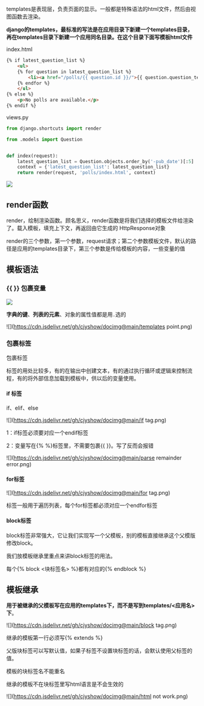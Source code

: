 templates是表现层，负责页面的显示。一般都是特殊语法的html文件，然后由视图函数去渲染。



**django的templates，最标准的写法是在应用目录下新建一个templates目录，再在templates目录下新建一个应用同名目录。在这个目录下面写模板html文件**



index.html

```html
{% if latest_question_list %}
    <ul>
    {% for question in latest_question_list %}
        <li><a href="/polls/{{ question.id }}/">{{ question.question_text }}</a></li>
    {% endfor %}
    </ul>
{% else %}
    <p>No polls are available.</p>
{% endif %}
```





views.py

```python
from django.shortcuts import render

from .models import Question


def index(request):
    latest_question_list = Question.objects.order_by('-pub_date')[:5]
    context = {'latest_question_list': latest_question_list}
    return render(request, 'polls/index.html', context)
```



![](https://cdn.jsdelivr.net/gh/cjyshow/docimg@main/render.png)



## render函数

render，绘制渲染函数。顾名思义，render函数是将我们选择的模板文件给渲染了。载入模板，填充上下文，再返回由它生成的 HttpResponse对象



render的三个参数，第一个参数，request请求；第二个参数模板文件，默认的路径是应用的templates目录下，第三个参数是传给模板的内容，一些变量的值





## 模板语法

### {{ }} 包裹变量

![](https://cdn.jsdelivr.net/gh/cjyshow/docimg@main/hellocaijiayu.png)



**字典的键**、**列表的元素**、对象的属性值都是用`.`选的

![](https://cdn.jsdelivr.net/gh/cjyshow/docimg@main/templates point.png)





### 包裹标签
包裹标签

标签的用处比较多，有的在输出中创建文本，有的通过执行循环或逻辑来控制流程，有的将外部信息加载到模板中，供以后的变量使用。

#### if 标签

if、elif、else

![](https://cdn.jsdelivr.net/gh/cjyshow/docimg@main/if tag.png)

1：if标签必须要对应一个endif标签

2：变量写在{% %}标签里，不需要包裹{{ }}。写了反而会报错

![](https://cdn.jsdelivr.net/gh/cjyshow/docimg@main/parse remainder error.png)



#### for标签

![](https://cdn.jsdelivr.net/gh/cjyshow/docimg@main/for tag.png)

标签一般用于遍历列表，每个for标签都必须对应一个endfor标签



#### block标签

block标签非常强大，它让我们实现写一个父模板，别的模板直接继承这个父模版修改block。

我们放模板继承里重点来讲block标签的用法。

每个{% block <块标签名> %}都有对应的{% endblock %}





## 模板继承

**用于被继承的父模板写在应用的templates下，而不是写到templates/<应用名> 下**。

![](https://cdn.jsdelivr.net/gh/cjyshow/docimg@main/block tag.png)



继承的模板第一行必须写{% extends  %}



父版块标签可以写默认值，如果子标签不设置块标签的话，会默认使用父标签的值。



模板的块标签名不能重名



继承的模板不在块标签里写html语言是不会生效的

![](https://cdn.jsdelivr.net/gh/cjyshow/docimg@main/html not work.png)

